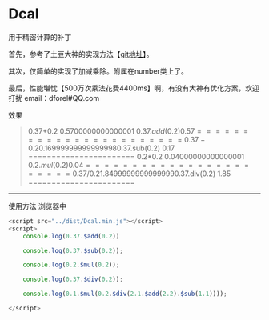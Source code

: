 # Dcal
用于精密计算的补丁

首先，参考了土豆大神的实现方法【[git地址][1]】。

其次，仅简单的实现了加减乘除。附属在number类上了。

最后，性能堪忧【500万次乘法花费4400ms】啊，有没有大神有优化方案，欢迎打扰 email：dforel#QQ.com

  [1]: https://github.com/fzred/calculatorjs


效果


>0.37+0.2
0.5700000000000001
0.37.$add(0.2)
0.57
=======================
0.37-0.2
0.16999999999999998
0.37.$sub(0.2)
0.17
=======================
0.2*0.2
0.04000000000000001
0.2.$mul(0.2)
0.04
=======================
0.37/0.2
1.8499999999999999
0.37.$div(0.2)
1.85
=======================
----------
使用方法
浏览器中
```javascript
<script src="../dist/Dcal.min.js"></script>
<script>
    console.log(0.37.$add(0.2))

	console.log(0.37.$sub(0.2));

	console.log(0.2.$mul(0.2));

	console.log(0.37.$div(0.2));

	console.log(0.1.$mul(0.2.$div(2.1.$add(2.2).$sub(1.1))));

</script>
```
